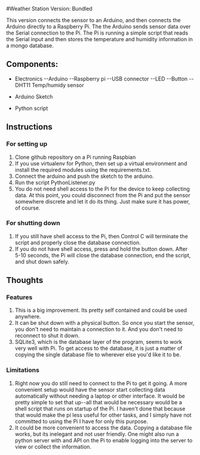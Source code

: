 #Weather Station Version: Bundled

This version connects the sensor to an Arduino, and then connects the Arduino 
directly to a Raspberry Pi. The the Arduino sends sensor data over the Serial
connection to the Pi. The Pi is running a simple script that reads the Serial input
and then stores the temperature and humidity information in a mongo database. 

## Components:

- Electronics
--Arduino
--Raspberry pi
--USB connector
--LED
--Button
--DHT11 Temp/humidy sensor

- Arduino Sketch

- Python script

## Instructions

### For setting up
1. Clone github repository on a Pi running Raspbian
2. If you use virtualenv for Python, then set up a virtual environment and install the 
required modules using the requirements.txt.
3. Connect the arduino and push the sketch to the arduino.
4. Run the script PythonListener.py
5. You do not need shell access to the Pi for the device to keep collecting data. At this
point, you could disconnect from the Pi and put the sensor somewhere discrete and let it
do its thing. Just make sure it has power, of course. 

### For shutting down
1. If you still have shell access to the Pi, then Control C will terminate the script and 
properly close the database connection. 
2. If you do not have shell access, press and hold the button down. After 5-10 seconds, 
the Pi will close the database connection, end the script, and shut down safely. 

## Thoughts
  

### Features
1. This is a big improvement. Its pretty self contained and could be used anywhere. 
2. It can be shut down with a physical button. So once you start the sensor, you don't need to 
maintain a connection to it. And you don't need to reconnect to shut it down. 
3. SQLite3, which is the database layer of the program, seems to work very well with Pi. 
To get access to the database, it is just a matter of copying the single database file to
wherever else you'd like it to be. 

### Limitations
1. Right now you do still need to connect to the Pi to get it going. A more convenient setup
would have the sensor start collecting data automatically without needing a laptop or other
interface. It would be pretty simple to set that up--all that would be necessary would be
a shell script that runs on startup of the Pi. I haven't done that because that would make
the pi less useful for other tasks, and I simply have not committed to using the Pi I have
for only this purpose.
2. It could be more convenient to access the data. Copying a database file works, but its 
inelegant and not user friendly. One might also run a python server with and API
on the Pi to enable logging into the server to view or collect the information. 